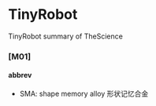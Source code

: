 # TinyRobot
TinyRobot summary of TheScience

### [M01]
#### abbrev
* SMA: shape memory alloy 形状记忆合金
